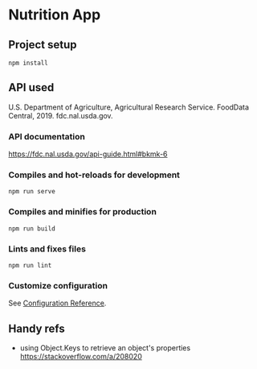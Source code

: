 # Nutrition App

## Project setup
```
npm install
```

## API used
U.S. Department of Agriculture, Agricultural Research Service. FoodData Central, 2019. fdc.nal.usda.gov.

### API documentation 
https://fdc.nal.usda.gov/api-guide.html#bkmk-6


### Compiles and hot-reloads for development
```
npm run serve
```

### Compiles and minifies for production
```
npm run build
```

### Lints and fixes files
```
npm run lint
```

### Customize configuration
See [Configuration Reference](https://cli.vuejs.org/config/).


## Handy refs
* using Object.Keys to retrieve an object's properties https://stackoverflow.com/a/208020
